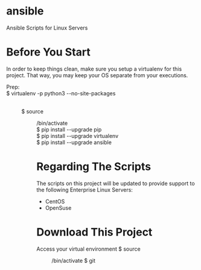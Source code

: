 # ansible
Ansible Scripts for Linux Servers


Before You Start
================

In order to keep things clean, make sure you setup a virtualenv for this project. That way, you may keep your OS separate from your executions.

Prep:</br>
$ virtualenv -p python3 --no-site-packages <dir> </br>
$ source <dir>/bin/activate </br>
$ pip install --upgrade pip </br>
$ pip install --upgrade virtualenv </br>
$ pip install --upgrade ansible </br>


Regarding The Scripts
=====================

The scripts on this project will be updated to provide support to the following Enterprise Linux Servers:

- CentOS
- OpenSuse


Download This Project
=====================

Access your virtual environment
$ source <dir>/bin/activate
$ git 
